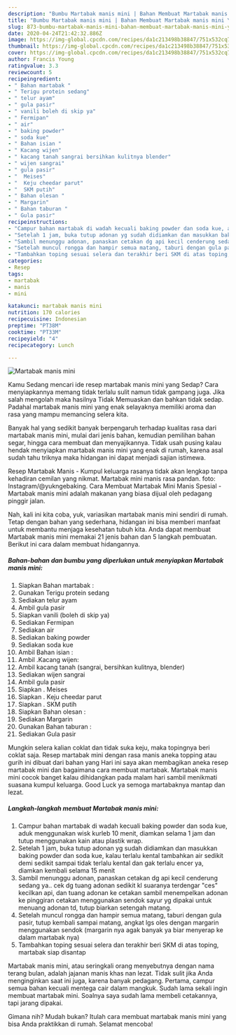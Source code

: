 ```yaml
---
description: "Bumbu Martabak manis mini | Bahan Membuat Martabak manis mini Yang Enak Banget"
title: "Bumbu Martabak manis mini | Bahan Membuat Martabak manis mini Yang Enak Banget"
slug: 873-bumbu-martabak-manis-mini-bahan-membuat-martabak-manis-mini-yang-enak-banget
date: 2020-04-24T21:42:32.886Z
image: https://img-global.cpcdn.com/recipes/da1c213498b38847/751x532cq70/martabak-manis-mini-foto-resep-utama.jpg
thumbnail: https://img-global.cpcdn.com/recipes/da1c213498b38847/751x532cq70/martabak-manis-mini-foto-resep-utama.jpg
cover: https://img-global.cpcdn.com/recipes/da1c213498b38847/751x532cq70/martabak-manis-mini-foto-resep-utama.jpg
author: Francis Young
ratingvalue: 3.3
reviewcount: 5
recipeingredient:
- " Bahan martabak "
- " Terigu protein sedang"
- " telur ayam"
- " gula pasir"
- " vanili boleh di skip ya"
- " Fermipan"
- " air"
- " baking powder"
- " soda kue"
- " Bahan isian "
- " Kacang wijen"
- " kacang tanah sangrai bersihkan kulitnya blender"
- " wijen sangrai"
- " gula pasir"
- "  Meises"
- "  Keju cheedar parut"
- "  SKM putih"
- " Bahan olesan "
- " Margarin"
- " Bahan taburan "
- " Gula pasir"
recipeinstructions:
- "Campur bahan martabak di wadah kecuali baking powder dan soda kue, aduk menggunakan wisk kurleb 10 menit, diamkan selama 1 jam dan tutup menggunakan kain atau plastik wrap."
- "Setelah 1 jam, buka tutup adonan yg sudah didiamkan dan masukkan baking powder dan soda kue, kalau terlalu kental tambahkan air sedikit demi sedikit sampai tidak terlalu kental dan gak terlalu encer ya, diamkan kembali selama 15 menit"
- "Sambil menunggu adonan, panaskan cetakan dg api kecil cenderung sedang ya.. cek dg tuang adonan sedikit kl suaranya terdengar &#34;ces&#34; kecilkan api, dan tuang adonan ke cetakan sambil menempelkan adonan ke pinggiran cetakan menggunakan sendok sayur yg dipakai untuk menuang adonan td, tutup biarkan setengah matang."
- "Setelah muncul rongga dan hampir semua matang, taburi dengan gula pasir, tutup kembali sampai matang, angkat lgs oles dengan margarin menggunakan sendok (margarin nya agak banyak ya biar menyerap ke dalam martabak nya)"
- "Tambahkan toping sesuai selera dan terakhir beri SKM di atas toping, martabak siap disantap"
categories:
- Resep
tags:
- martabak
- manis
- mini

katakunci: martabak manis mini 
nutrition: 170 calories
recipecuisine: Indonesian
preptime: "PT38M"
cooktime: "PT33M"
recipeyield: "4"
recipecategory: Lunch

---
```



![Martabak manis mini](https://img-global.cpcdn.com/recipes/da1c213498b38847/751x532cq70/martabak-manis-mini-foto-resep-utama.jpg)

Kamu Sedang mencari ide resep martabak manis mini yang Sedap? Cara menyiapkannya memang tidak terlalu sulit namun tidak gampang juga. Jika salah mengolah maka hasilnya Tidak Memuaskan dan bahkan tidak sedap. Padahal martabak manis mini yang enak selayaknya memiliki aroma dan rasa yang mampu memancing selera kita.

Banyak hal yang sedikit banyak berpengaruh terhadap kualitas rasa dari martabak manis mini, mulai dari jenis bahan, kemudian pemilihan bahan segar, hingga cara membuat dan menyajikannya. Tidak usah pusing kalau hendak menyiapkan martabak manis mini yang enak di rumah, karena asal sudah tahu triknya maka hidangan ini dapat menjadi sajian istimewa.

Resep Martabak Manis - Kumpul keluarga rasanya tidak akan lengkap tanpa kehadiran cemilan yang nikmat. Martabak mini manis rasa pandan. foto: Instagram/@yukngebaking. Cara Membuat Martabak Mini Manis Spesial - Martabak manis mini adalah makanan yang biasa dijual oleh pedagang pinggir jalan.


Nah, kali ini kita coba, yuk, variasikan martabak manis mini sendiri di rumah. Tetap dengan bahan yang sederhana, hidangan ini bisa memberi manfaat untuk membantu menjaga kesehatan tubuh kita. Anda dapat membuat Martabak manis mini memakai 21 jenis bahan dan 5 langkah pembuatan. Berikut ini cara dalam membuat hidangannya.

<!--inarticleads1-->

##### Bahan-bahan dan bumbu yang diperlukan untuk menyiapkan Martabak manis mini:

1. Siapkan  Bahan martabak :
1. Gunakan  Terigu protein sedang
1. Sediakan  telur ayam
1. Ambil  gula pasir
1. Siapkan  vanili (boleh di skip ya)
1. Sediakan  Fermipan
1. Sediakan  air
1. Sediakan  baking powder
1. Sediakan  soda kue
1. Ambil  Bahan isian :
1. Ambil  .Kacang wijen:
1. Ambil  kacang tanah (sangrai, bersihkan kulitnya, blender)
1. Sediakan  wijen sangrai
1. Ambil  gula pasir
1. Siapkan  . Meises
1. Siapkan  . Keju cheedar parut
1. Siapkan  . SKM putih
1. Siapkan  Bahan olesan :
1. Sediakan  Margarin
1. Gunakan  Bahan taburan :
1. Sediakan  Gula pasir


Mungkin selera kalian coklat dan tidak suka keju, maka topingnya beri coklat saja. Resep martabak mini dengan rasa manis aneka topping atau gurih ini dibuat dari bahan yang Hari ini saya akan membagikan aneka resep martabak mini dan bagaimana cara membuat martabak. Martabak manis mini cocok banget kalau dihidangkan pada malam hari sambil menikmati suasana kumpul keluarga. Good Luck ya semoga martabaknya mantap dan lezat. 

<!--inarticleads2-->

##### Langkah-langkah membuat Martabak manis mini:

1. Campur bahan martabak di wadah kecuali baking powder dan soda kue, aduk menggunakan wisk kurleb 10 menit, diamkan selama 1 jam dan tutup menggunakan kain atau plastik wrap.
1. Setelah 1 jam, buka tutup adonan yg sudah didiamkan dan masukkan baking powder dan soda kue, kalau terlalu kental tambahkan air sedikit demi sedikit sampai tidak terlalu kental dan gak terlalu encer ya, diamkan kembali selama 15 menit
1. Sambil menunggu adonan, panaskan cetakan dg api kecil cenderung sedang ya.. cek dg tuang adonan sedikit kl suaranya terdengar &#34;ces&#34; kecilkan api, dan tuang adonan ke cetakan sambil menempelkan adonan ke pinggiran cetakan menggunakan sendok sayur yg dipakai untuk menuang adonan td, tutup biarkan setengah matang.
1. Setelah muncul rongga dan hampir semua matang, taburi dengan gula pasir, tutup kembali sampai matang, angkat lgs oles dengan margarin menggunakan sendok (margarin nya agak banyak ya biar menyerap ke dalam martabak nya)
1. Tambahkan toping sesuai selera dan terakhir beri SKM di atas toping, martabak siap disantap


Martabak manis mini, atau seringkali orang menyebutnya dengan nama terang bulan, adalah jajanan manis khas nan lezat. Tidak sulit jika Anda menginginkan saat ini juga, karena banyak pedagang. Pertama, campur semua bahan kecuali mentega cair dalam mangkuk. Sudah lama sekali ingin membuat martabak mini. Soalnya saya sudah lama membeli cetakannya, tapi jarang dipakai. 

Gimana nih? Mudah bukan? Itulah cara membuat martabak manis mini yang bisa Anda praktikkan di rumah. Selamat mencoba!
